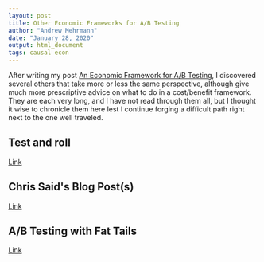```yaml
---
layout: post
title: Other Economic Frameworks for A/B Testing
author: "Andrew Mehrmann"
date: "January 28, 2020"
output: html_document
tags: causal econ
---
```


After writing my post [An Economic Framework for A/B Testing](/2020/01/11/economic-framework-for-ab-testing.html), I discovered several others that take more or less the same perspective, although give much more prescriptive advice on what to do in a cost/benefit framework. They are each very long, and I have not read through them all, but I thought it wise to chronicle them here lest I continue forging a difficult path right next to the one well traveled.

## Test and roll

[Link](https://poseidon01.ssrn.com/delivery.php?ID=960005113067065003083112083118106109059089000008089092099122122027097016098125097127030011115015021039045006119022003017086109045020040060065097094089096002121097000028057009086071018071123064005124127029027075103005119027113120109028022115072101119&EXT=pdf)

## Chris Said's Blog Post(s)

[Link](https://chris-said.io/2020/01/10/optimizing-sample-sizes-in-ab-testing-part-I/)

## A/B Testing with Fat Tails

[Link](https://poseidon01.ssrn.com/delivery.php?ID=779068125074119105118082087010109028034002008002053038105115014071104015117124113124043110106115033100010094098121126117099075123000008015072078094117115094111084034079016008091075122109085025094009066127023029084103072071104094067094065028009067110&EXT=pdf)
